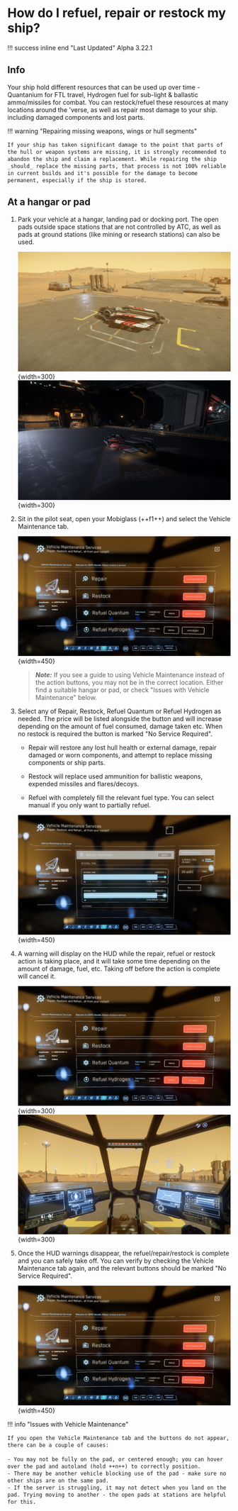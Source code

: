 # How do I refuel, repair or restock my ship?

!!! success inline end "Last Updated"
    Alpha 3.22.1

## Info

Your ship hold different resources that can be used up over time - Quantanium for FTL travel, Hydrogen fuel for sub-light & ballastic ammo/missiles for combat. You can restock/refuel these resources at many locations around the 'verse, as well as repair most damage to your ship. including damaged components and lost parts.

!!! warning "Repairing missing weapons, wings or hull segments"

    If your ship has taken significant damage to the point that parts of the hull or weapon systems are missing, it is strongly recommended to abandon the ship and claim a replacement. While repairing the ship _should_ replace the missing parts, that process is not 100% reliable in current builds and it's possible for the damage to become permanent, especially if the ship is stored.

## At a hangar or pad

1. Park your vehicle at a hangar, landing pad or docking port. The open pads outside space stations that are not controlled by ATC, as well as pads at ground stations (like mining or research stations) can also be used.

    ![Landed at station](./images/refuel-landed-station.jpg){width=300}
    ![Landed at pad](./images/refuel-landed-pad.jpg){width=300}

2. Sit in the pilot seat, open your Mobiglass (++f1++) and select the Vehicle Maintenance tab.

    ![Vehicle Maintenance](./images/refuel-maint.jpg){width=450}

    > ***Note:*** If you see a guide to using Vehicle Maintenance instead of the action buttons, you may not be in the correct location. Either find a suitable hangar or pad, or check "Issues with Vehicle Maintenance" below.

3. Select any of Repair, Restock, Refuel Quantum or Refuel Hydrogen as needed. The price will be listed alongside the button and will increase depending on the amount of fuel consumed, damage taken etc. When no restock is required the button is marked "No Service Required".

    - Repair will restore any lost hull health or external damage, repair damaged or worn components, and attempt to replace missing components or ship parts.

    - Restock will replace used ammunition for ballistic weapons, expended missiles and flares/decoys.

    - Refuel with completely fill the relevant fuel type. You can select manual if you only want to partially refuel.

    ![Vehicle Maintenance Manual](./images/refuel-maint-manual.jpg){width=450}

4. A warning will display on the HUD while the repair, refuel or restock action is taking place, and it will take some time depending on the amount of damage, fuel, etc. Taking off before the action is complete will cancel it.

    ![Landed at station](./images/refuel-maint-processing.jpg){width=300}
    ![Landed at pad](./images/refuel-hud-processing.jpg){width=300}

5. Once the HUD warnings disappear, the refuel/repair/restock is complete and you can safely take off. You can verify by checking the Vehicle Maintenance tab again, and the relevant buttons should be marked "No Service Required".

    ![Vehicle Maintenance Manual](./images/refuel-maint-complete.jpg){width=450}

!!! info "Issues with Vehicle Maintenance"

    If you open the Vehicle Maintenance tab and the buttons do not appear, there can be a couple of causes:

    - You may not be fully on the pad, or centered enough; you can hover over the pad and autoland (hold ++n++) to correctly position.
    - There may be another vehicle blocking use of the pad - make sure no other ships are on the same pad.
    - If the server is struggling, it may not detect when you land on the pad. Trying moving to another - the open pads at stations are helpful for this.